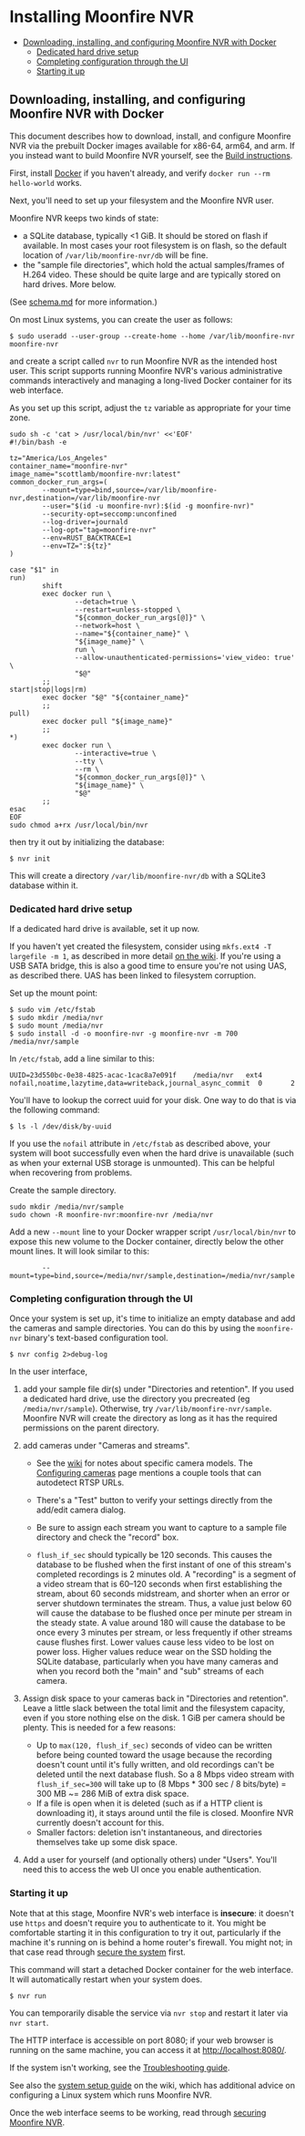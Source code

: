 # Installing Moonfire NVR <!-- omit in toc -->

* [Downloading, installing, and configuring Moonfire NVR with Docker](#downloading-installing-and-configuring-moonfire-nvr-with-docker)
    * [Dedicated hard drive setup](#dedicated-hard-drive-setup)
    * [Completing configuration through the UI](#completing-configuration-through-the-ui)
    * [Starting it up](#starting-it-up)

## Downloading, installing, and configuring Moonfire NVR with Docker

This document describes how to download, install, and configure Moonfire NVR
via the prebuilt Docker images available for x86-64, arm64, and arm. If you
instead want to build Moonfire NVR yourself, see the [Build
instructions](build.md).

First, install [Docker](https://www.docker.com/) if you haven't already,
and verify `docker run --rm hello-world` works.

Next, you'll need to set up your filesystem and the Moonfire NVR user.

Moonfire NVR keeps two kinds of state:

*   a SQLite database, typically <1 GiB. It should be stored on flash if
    available. In most cases your root filesystem is on flash, so the
    default location of `/var/lib/moonfire-nvr/db` will be fine.
*   the "sample file directories", which hold the actual samples/frames of
    H.264 video. These should be quite large and are typically stored on hard
    drives. More below.

(See [schema.md](schema.md) for more information.)

On most Linux systems, you can create the user as follows:

```
$ sudo useradd --user-group --create-home --home /var/lib/moonfire-nvr moonfire-nvr
```

and create a script called `nvr` to run Moonfire NVR as the intended host user.
This script supports running Moonfire NVR's various administrative commands interactively
and managing a long-lived Docker container for its web interface.

As you set up this script, adjust the `tz` variable as appropriate for your
time zone.

```
sudo sh -c 'cat > /usr/local/bin/nvr' <<'EOF'
#!/bin/bash -e

tz="America/Los_Angeles"
container_name="moonfire-nvr"
image_name="scottlamb/moonfire-nvr:latest"
common_docker_run_args=(
        --mount=type=bind,source=/var/lib/moonfire-nvr,destination=/var/lib/moonfire-nvr
        --user="$(id -u moonfire-nvr):$(id -g moonfire-nvr)"
        --security-opt=seccomp:unconfined
        --log-driver=journald
        --log-opt="tag=moonfire-nvr"
        --env=RUST_BACKTRACE=1
        --env=TZ=":${tz}"
)

case "$1" in
run)
        shift
        exec docker run \
                --detach=true \
                --restart=unless-stopped \
                "${common_docker_run_args[@]}" \
                --network=host \
                --name="${container_name}" \
                "${image_name}" \
                run \
                --allow-unauthenticated-permissions='view_video: true' \
                "$@"
        ;;
start|stop|logs|rm)
        exec docker "$@" "${container_name}"
        ;;
pull)
        exec docker pull "${image_name}"
        ;;
*)
        exec docker run \
                --interactive=true \
                --tty \
                --rm \
                "${common_docker_run_args[@]}" \
                "${image_name}" \
                "$@"
        ;;
esac
EOF
sudo chmod a+rx /usr/local/bin/nvr
```

then try it out by initializing the database:

```
$ nvr init
```

This will create a directory `/var/lib/moonfire-nvr/db` with a SQLite3 database
within it.

### Dedicated hard drive setup

If a dedicated hard drive is available, set it up now.

If you haven't yet created the filesystem, consider using
`mkfs.ext4 -T largefile -m 1`, as described in more detail [on the
wiki](https://github.com/scottlamb/moonfire-nvr/wiki/System-setup). If you're
using a USB SATA bridge, this is also a good time to ensure you're not
using UAS, as described there. UAS has been linked to filesystem corruption.

Set up the mount point:

```
$ sudo vim /etc/fstab
$ sudo mkdir /media/nvr
$ sudo mount /media/nvr
$ sudo install -d -o moonfire-nvr -g moonfire-nvr -m 700 /media/nvr/sample
```

In `/etc/fstab`, add a line similar to this:

```
UUID=23d550bc-0e38-4825-acac-1cac8a7e091f    /media/nvr   ext4    nofail,noatime,lazytime,data=writeback,journal_async_commit  0       2
```

You'll have to lookup the correct uuid for your disk. One way to do that is
via the following command:

```
$ ls -l /dev/disk/by-uuid
```

If you use the `nofail` attribute in `/etc/fstab` as described above, your
system will boot successfully even when the hard drive is unavailable (such as
when your external USB storage is unmounted). This can be helpful when
recovering from problems.

Create the sample directory.

```
sudo mkdir /media/nvr/sample
sudo chown -R moonfire-nvr:moonfire-nvr /media/nvr
```

Add a new `--mount` line to your Docker wrapper script `/usr/local/bin/nvr`
to expose this new volume to the Docker container, directly below the other
mount lines. It will look similar to this:

```
        --mount=type=bind,source=/media/nvr/sample,destination=/media/nvr/sample
```

### Completing configuration through the UI

Once your system is set up, it's time to initialize an empty database
and add the cameras and sample directories. You can do this
by using the `moonfire-nvr` binary's text-based configuration tool.

```
$ nvr config 2>debug-log
```

In the user interface,

1.  add your sample file dir(s) under "Directories and retention".
    If you used a dedicated hard drive, use the directory you precreated
    (eg `/media/nvr/sample`). Otherwise, try
    `/var/lib/moonfire-nvr/sample`. Moonfire NVR will create the directory as
    long as it has the required permissions on the parent directory.

2.  add cameras under "Cameras and streams".

    *   See the [wiki](https://github.com/scottlamb/moonfire-nvr/wiki) for notes
        about specific camera models. The [Configuring cameras](https://github.com/scottlamb/moonfire-nvr/wiki/Configuring-cameras)
        page mentions a couple tools that can autodetect RTSP URLs.

    *   There's a "Test" button to verify your settings directly from the add/edit
        camera dialog.

    *   Be sure to assign each stream you want to capture to a sample file
        directory and check the "record" box.

    *   `flush_if_sec` should typically be 120 seconds. This causes the database to
        be flushed when the first instant of one of this stream's completed
        recordings is 2 minutes old. A "recording" is a segment of a video
        stream that is 60–120 seconds when first establishing the stream,
        about 60 seconds midstream, and shorter when an error or server
        shutdown terminates the stream. Thus, a value just below 60 will
        cause the database to be flushed once per minute per stream in the
        steady state. A value around 180 will cause the database to be once
        every 3 minutes per stream, or less frequently if other streams cause
        flushes first. Lower values cause less video to be lost on power
        loss. Higher values reduce wear on the SSD holding the SQLite
        database, particularly when you have many cameras and when you record
        both the "main" and "sub" streams of each camera.

3.  Assign disk space to your cameras back in "Directories and retention".
    Leave a little slack between the total limit and the filesystem capacity,
    even if you store nothing else on the disk. 1 GiB per camera should be
    plenty. This is needed for a few reasons:

    *   Up to `max(120, flush_if_sec)` seconds of video can be written before
        being counted toward the usage because the recording doesn't count until
        it's fully written, and old recordings can't be deleted until the
        next database flush. So a 8 Mbps video stream with `flush_if_sec=300`
        will take up to (8 Mbps * 300 sec / 8 bits/byte) = 300 MB ~= 286 MiB
        of extra disk space.
    *   If a file is open when it is deleted (such as if a HTTP client is
        downloading it), it stays around until the file is closed. Moonfire NVR
        currently doesn't account for this.
    *   Smaller factors: deletion isn't instantaneous, and directories
        themselves take up some disk space.

4.  Add a user for yourself (and optionally others) under "Users". You'll need
    this to access the web UI once you enable authentication.

### Starting it up

Note that at this stage, Moonfire NVR's web interface is **insecure**: it
doesn't use `https` and doesn't require you to authenticate
to it. You might be comfortable starting it in this configuration to try it
out, particularly if the machine it's running on is behind a home router's
firewall. You might not; in that case read through [secure the
system](secure.md) first.

This command will start a detached Docker container for the web interface.
It will automatically restart when your system does.

```
$ nvr run
```

You can temporarily disable the service via `nvr stop` and restart it later via
`nvr start`.

The HTTP interface is accessible on port 8080; if your web browser is running
on the same machine, you can access it at
[http://localhost:8080/](http://localhost:8080/).

If the system isn't working, see the [Troubleshooting
guide](troubleshooting.md).

See also the [system setup guide](https://github.com/scottlamb/moonfire-nvr/wiki/System-setup)
on the wiki, which has additional advice on configuring a Linux system which
runs Moonfire NVR.

Once the web interface seems to be working, read through [securing Moonfire
NVR](secure.md).
